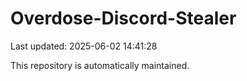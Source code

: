 # Overdose-Discord-Stealer

Last updated: 2025-06-02 14:41:28

This repository is automatically maintained.
